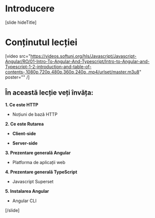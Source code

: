 # Introducere

[slide hideTitle]

# Conținutul lecției

[video src="https://videos.softuni.org/hls/Javascript/Javascript-Angular/RO/01-Intro-To-Angular-And-Typescript/Intro-to-Angular-and-Typescript-1-2-introduction-and-table-of-contents-,1080p,720p,480p,360p,240p,.mp4/urlset/master.m3u8" poster="" /]

## În această lecție veți învăța:

**1. Ce este HTTP**

-  Noțiuni de bază HTTP 

**2. Ce este Rutarea**

-  **Client-side**

-  **Server-side**

**3. Prezentare generală Angular**

-  Platforma de aplicații web

**4. Prezentare generală TypeScript**

-  Javascript Superset

**5. Instalarea Angular**

-  Angular CLI

[/slide]
